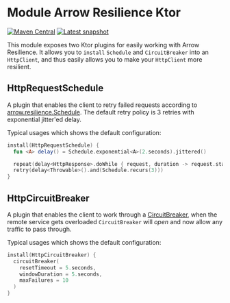 # Module Arrow Resilience Ktor

[![Maven Central](https://img.shields.io/maven-central/v/io.github.nomisrev/arrow-resilience-ktor?color=4caf50&label=latest%20release)](https://maven-badges.herokuapp.com/maven-central/io.github.nomisrev/arrow-ktor-core)
[![Latest snapshot](https://img.shields.io/badge/dynamic/xml?color=orange&label=latest%20snapshot&prefix=v&query=%2F%2Fmetadata%2Fversioning%2Flatest&url=https%3A%2F%2Fs01.oss.sonatype.org%2Fservice%2Flocal%2Frepositories%2Fsnapshots%2Fcontent%2Fio%2Fgithub%2Fnomisrev%2Farrow-ktor-core%2Fmaven-metadata.xml)](https://s01.oss.sonatype.org/service/local/repositories/snapshots/content/io/github/nomisrev)

This module exposes two Ktor plugins for easily working with Arrow Resilience.
It allows you to `install` `Schedule` and `CircuitBreaker` into an `HttpClient`, and thus easily allows you to make your `HttpClient` more resilient.

## HttpRequestSchedule

A plugin that enables the client to retry failed requests according to [arrow.resilience.Schedule](https://apidocs.arrow-kt.io/arrow-resilience/arrow.resilience/-schedule/index.html?query=value%20class%20Schedule%3Cin%20Input,%20out%20Output%3E(val%20step:%20ScheduleStep%3CInput,%20Output%3E)).
The default retry policy is 3 retries with exponential jitter'ed delay.

Typical usages which shows the default configuration:

```kotlin
install(HttpRequestSchedule) {
  fun <A> delay() = Schedule.exponential<A>(2.seconds).jittered()

  repeat(delay<HttpResponse>.doWhile { request, duration -> request.status.value in 500..599 })
  retry(delay<Throwable>().and(Schedule.recurs(3)))
}
```

## HttpCircuitBreaker

A plugin that enables the client to work through a [CircuitBreaker](https://apidocs.arrow-kt.io/arrow-resilience/arrow.resilience/-circuit-breaker/index.html?query=class%20CircuitBreaker),
when the remote service gets overloaded `CircuitBreaker` will _open_ and now allow any traffic to pass through.

Typical usages which shows the default configuration:

```kotlin
install(HttpCircuitBreaker) {
  circuitBreaker(
    resetTimeout = 5.seconds,
    windowDuration = 5.seconds,
    maxFailures = 10
  )
}
```
